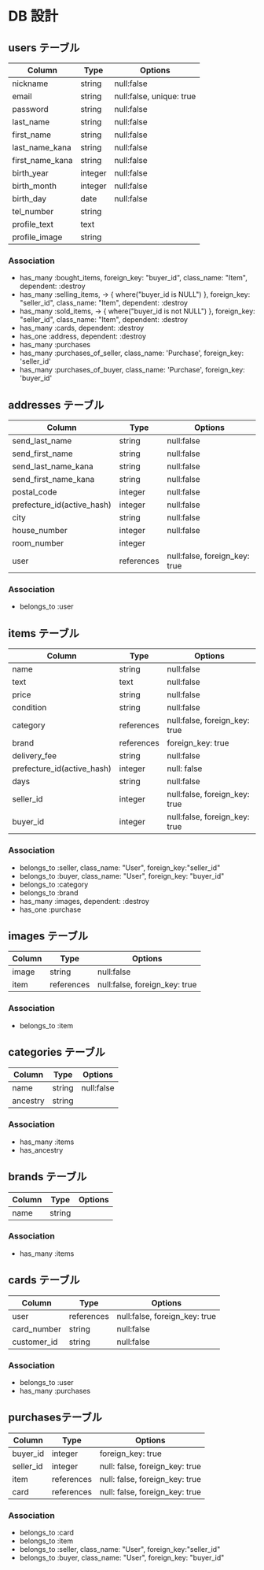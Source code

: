 # DB 設計
 
## users テーブル

| Column   | Type   | Options    |
| -------- | ------ | ---------- |
| nickname | string | null:false |
| email   | string | null:false, unique: true |
| password | string | null:false |
| last_name |string| null:false |
| first_name | string | null:false |
| last_name_kana |string | null:false |
| first_name_kana | string | null:false |
| birth_year | integer | null:false |
| birth_month | integer | null:false |
| birth_day | date | null:false |
| tel_number | string ||
| profile_text | text ||
| profile_image | string ||

### Association

- has_many :bought_items, foreign_key: "buyer_id", class_name: "Item", dependent: :destroy
- has_many :selling_items, -> { where("buyer_id is NULL") }, foreign_key: "seller_id", class_name: "Item", dependent: :destroy
- has_many :sold_items, -> { where("buyer_id is not NULL") }, foreign_key: "seller_id", class_name: "Item", dependent: :destroy
- has_many :cards, dependent: :destroy
- has_one :address, dependent: :destroy
- has_many :purchases
- has_many :purchases_of_seller, class_name: 'Purchase', foreign_key: 'seller_id'
- has_many :purchases_of_buyer, class_name: 'Purchase', foreign_key: 'buyer_id'

## addresses テーブル

| Column   | Type   | Options    |
| -------- | ------ | ---------- |
| send_last_name | string | null:false |
| send_first_name |string | null:false |
| send_last_name_kana |string | null:false |
| send_first_name_kana | string | null:false |
| postal_code | integer | null:false |
| prefecture_id(active_hash) | integer | null:false |
| city |string | null:false |
| house_number | integer | null:false |
| room_number | integer ||
| user | references | null:false, foreign_key: true |

### Association

- belongs_to :user


## items テーブル

| Column   | Type   | Options    |
| -------- | ------ | ---------- |
| name | string | null:false |
| text | text | null:false |
| price | string | null:false |
| condition | string | null:false |
| category | references | null:false, foreign_key: true|
| brand | references | foreign_key: true |
| delivery_fee | string | null:false |
| prefecture_id(active_hash) | integer |null: false|
| days | string | null:false |
| seller_id | integer | null:false, foreign_key: true |
| buyer_id | integer | null:false, foreign_key: true |

### Association

- belongs_to :seller, class_name: "User", foreign_key:"seller_id"
- belongs_to :buyer, class_name: "User", foreign_key: "buyer_id"
- belongs_to :category
- belongs_to :brand
- has_many :images, dependent: :destroy
- has_one :purchase


## images テーブル

| Column   | Type   | Options    |
| -------- | ------ | ---------- |
| image | string | null:false |
| item | references | null:false, foreign_key: true |

### Association

- belongs_to :item


## categories テーブル

| Column   | Type   | Options    |
| -------- | ------ | ---------- |
| name | string | null:false |
| ancestry | string |  |

### Association

- has_many :items
- has_ancestry


## brands テーブル

| Column   | Type   | Options    |
| -------- | ------ | ---------- |
| name | string |  |

### Association

- has_many :items


## cards テーブル

| Column   | Type   | Options    |
| -------- | ------ | ---------- |
| user | references | null:false, foreign_key: true |
| card_number | string | null:false |
| customer_id | string | null:false |

### Association

- belongs_to :user
- has_many :purchases

## purchasesテーブル

| Column   | Type   | Options    |
| -------- | ------ | ---------- |
| buyer_id | integer | foreign_key: true |
| seller_id | integer | null: false, foreign_key: true |
| item | references | null: false, foreign_key: true |
| card | references | null: false, foreign_key: true |


### Association

- belongs_to :card
- belongs_to :item
- belongs_to :seller, class_name: "User", foreign_key:"seller_id"
- belongs_to :buyer, class_name: "User", foreign_key: "buyer_id"